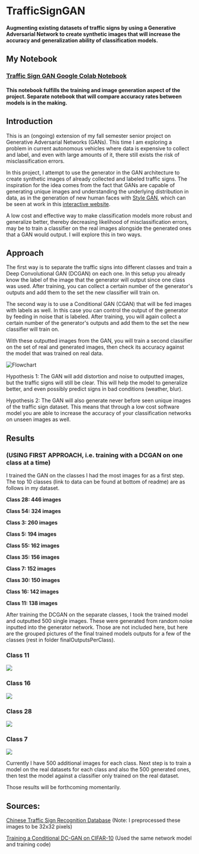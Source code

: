# TrafficSignGAN

#### Augmenting existing datasets of traffic signs by using a Generative Adversarial Network to create synthetic images that will increase the accuracy and generalization ability of classification models.

## My Notebook
### [Traffic Sign GAN Google Colab Notebook](https://github.com/kah-ve/TrafficSignGAN/blob/master/TrafficSign-Conv2DGAN.ipynb) 
#### This notebook fulfills the training and image generation aspect of the project. Separate notebook that will compare accuracy rates between models is in the making.

## Introduction
This is an (ongoing) extension of my fall semester senior project on Generative Adversarial Networks (GANs). This time I am exploring a problem in current autonomous vehicles where data is expensive to collect and label, and even with large amounts of it, there still exists the risk of misclassification errors. 

In this project, I attempt to use the generator in the GAN architecture to create synthetic images of already collected and labeled traffic signs. The inspiration for the idea comes from the fact that GANs are capable of generating unique images and understanding the underlying distribution in data, as in the generation of new human faces with [Style GAN](https://arxiv.org/abs/1812.04948), which can be seen at work in this [interactive website](https://thispersondoesnotexist.com/). 

A low cost and effective way to make classification models more robust and generalize better, thereby decreasing likelihood of misclassification errors, may be to train a classifier on the real images alongside the generated ones that a GAN would output. I will explore this in two ways.

## Approach

The first way is to separate the traffic signs into different classes and train a Deep Convolutional GAN (DCGAN) on each one. In this setup you already know the label of the image that the generator will output since one class was used. After training, you can collect a certain number of the generator's outputs and add them to the set the new classifier will train on.

The second way is to use a Conditional GAN (CGAN) that will be fed images with labels as well. In this case you can control the output of the generator by feeding in noise that is labeled. After training, you will again collect a certain number of the generator's outputs and add them to the set the new classifier will train on.

With these outputted images from the GAN, you will train a second classifier on the set of real and generated images, then check its accuracy against the model that was trained on real data.

![Flowchart](https://github.com/kah-ve/TrafficSignGAN/blob/master/project_flowchart.png) 

Hypothesis 1: The GAN will add distortion and noise to outputted images, but the traffic signs will still be clear. This will help the model to generalize better, and even possibly predict signs in bad conditions (weather, blur). 

Hypothesis 2: The GAN will also generate never before seen unique images of the traffic sign dataset. This means that through a low cost software model you are able to increase the accuracy of your classification networks on unseen images as well.

## Results 
### (USING FIRST APPROACH, i.e. training with a DCGAN on one class at a time)

I trained the GAN on the classes I had the most images for as a first step. The top 10 classes (link to data can be found at bottom of readme) are as follows in my dataset.

**Class 28: 446 images**

**Class 54: 324 images**

**Class 3: 260 images**

**Class 5: 194 images**

**Class 55: 162 images**

**Class 35: 156 images**

**Class 7: 152 images**

**Class 30: 150 images**

**Class 16: 142 images**

**Class 11: 138 images**

After training the DCGAN on the separate classes, I took the trained model and outputted 500 single images. These were generated from random noise inputted into the generator network. Those are not included here, but here are the grouped pictures of the final trained models outputs for a few of the classes (rest in folder finalOutputsPerClass).

### Class 11
![](https://github.com/kah-ve/TrafficSignGAN/blob/master/finalOutputsPerClass/class_11.png)

### Class 16
![](https://github.com/kah-ve/TrafficSignGAN/blob/master/finalOutputsPerClass/class_16.png)

### Class 28
![](https://github.com/kah-ve/TrafficSignGAN/blob/master/finalOutputsPerClass/class_28.png)

### Class 7
![](https://github.com/kah-ve/TrafficSignGAN/blob/master/finalOutputsPerClass/class_7.png)

Currently I have 500 additional images for each class. Next step is to train a model on the real datasets for each class and also the 500 generated ones, then test the model against a classifier only trained on the real dataset.

Those results will be forthcoming momentarily.

## Sources: 

[Chinese Traffic Sign Recognition Database](http://www.nlpr.ia.ac.cn/pal/trafficdata/recognition.html) (Note:  I preprocessed these images to be 32x32 pixels)

[Training a Conditional DC-GAN on CIFAR-10](https://medium.com/@utk.is.here/training-a-conditional-dc-gan-on-cifar-10-fce88395d610) (Used the same network model and training code)

